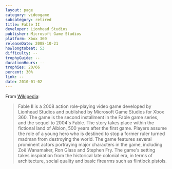 ```yaml
---
layout: page
category: videogame
subcategory: retired
title: Fable II
developer: Lionhead Studios
publisher: Microsoft Game Studios
platform: Xbox 360
releaseDate: 2008-10-21
howlongtobeat: 53
difficulty: --
trophyGuide: --
durationHours: --
trophies: 20/66
percent: 30%
link: --
date: 2010-01-02
---
```


From [Wikipedia](https://en.wikipedia.org/wiki/Fable_II):

> Fable II is a 2008 action role-playing video game developed by Lionhead Studios and published by Microsoft Game Studios for Xbox 360. The game is the second installment in the Fable game series, and the sequel to 2004's Fable. The story takes place within the fictional land of Albion, 500 years after the first game. Players assume the role of a young hero who is destined to stop a former ruler turned madman from destroying the world. The game features several prominent actors portraying major characters in the game, including Zoë Wanamaker, Ron Glass and Stephen Fry. The game's setting takes inspiration from the historical late colonial era, in terms of architecture, social quality and basic firearms such as flintlock pistols.
